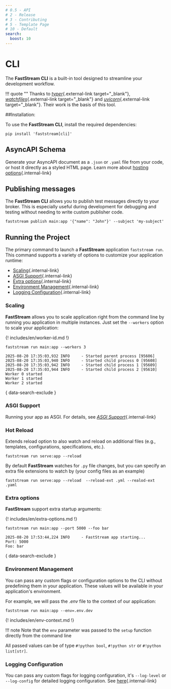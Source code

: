```yaml
---
# 0.5 - API
# 2 - Release
# 3 - Contributing
# 5 - Template Page
# 10 - Default
search:
  boost: 10
---
```


# CLI


The **FastStream CLI** is a built-in tool designed to streamline your development workflow.

!!! quote ""
    Thanks to [*typer*](https://typer.tiangolo.com/){.external-link target="_blank"}, [*watchfiles*](https://watchfiles.helpmanual.io/){.external-link target="_blank"} and [*uvicorn*](https://www.uvicorn.org/){.external-link target="_blank"}. Their work is the basis of this tool.

##Installation:

To use the **FastStream CLI**, install the required dependencies:

```shell
pip install 'faststream[cli]'
```

## AsyncAPI Schema

Generate your AsyncAPI document as a `.json` or `.yaml` file from your code, or host it directly as a styled HTML page. Learn more about [hosting options](../asyncapi/hosting){.internal-link}

## Publishing messages

The **FastStream CLI** allows you to publish test messages directly to your broker. This is especially useful during development for debugging and testing without needing to write custom publisher code.

```shell
faststream publish main:app '{"name": "John"}' --subject 'my-subject'
```

## Running the Project

The primary command to launch a **FastStream** application `faststream run`.
This command supports a variety of options to customize your application runtime:

* [Scaling](.#scaling){.internal-link}
* [ASGI Support](.#asgi-support){.internal-link}
* [Extra options](.#extra-options){.internal-link}
* [Environment Management](.#environment-management){.internal-link}
* [Logging Configuration](.#logging-configuration){.internal-link}

### Scaling

**FastStream** allows you to scale application right from the command line by running you application in multiple instances.
Just set the `--workers` option to scale your application:


{! includes/en/worker-id.md !}

```shell
faststream run main:app --workers 3
```

```{ .console .no-copy }
2025-08-20 17:35:03,932 INFO     - Started parent process [95606]
2025-08-20 17:35:03,940 INFO     - Started child process 0 [95608]
2025-08-20 17:35:03,942 INFO     - Started child process 1 [95609]
2025-08-20 17:35:03,944 INFO     - Started child process 2 [95610]
Worker 0 started
Worker 1 started
Worker 2 started
```
{ data-search-exclude }


### ASGI Support

Running your app as ASGI. For details, see [*ASGI Support*](../asgi){.internal-link}

### Hot Reload

Extends reload option to also watch and reload on additional files (e.g., templates, configurations, specifications, etc.).


```shell
faststream run serve:app --reload
```

By default **FastStream** watches for `.py` file changes, but you can specify an extra file extensions to watch by (your config files as an example)

```shell
faststream run serve:app --reload  --reload-ext .yml --realod-ext .yaml
```

### Extra options

**FastStream** support extra startup arguments:

{! includes/en/extra-options.md !}

```shell
faststream run main:app --port 5000 --foo bar
```

```{ .console .no-copy }
2025-08-20 17:53:44,224 INFO     - FastStream app starting...
Port: 5000
Foo: bar
```
{ data-search-exclude }


### Environment Management

You can pass any custom flags or configuration options to the CLI without predefining them in your application. These values will be available in your application's environment.

For example, we will pass the *.env* file to the context of our application:

```shell
faststream run main:app --env=.env.dev
```

{! includes/en/env-context.md !}


!!! note
    Note that the `env` parameter was passed to the `setup` function directly from the command line

All passed values can be of type `#!python bool`, `#!python str` or `#!python list[str]`.

### Logging Configuration

You can pass any custom flags for logging configuration, it's `--log-level` or `--log-config` for detailed logging configuration. See [here](../observability/logging#logging-levels){.internal-link}
